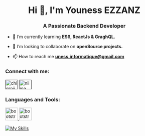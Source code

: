<h1 align="center">Hi 👋, I'm Youness EZZANZ</h1>
<h3 align="center">A Passionate Backend Developer </h3>

- 🌱 I’m currently learning **ES6, ReactJs & GraghQL.**

- 👯 I’m looking to collaborate on **openSource projects.**

- 📫 How to reach me **uness.informatique@gmail.com**


<h3 align="left">Connect with me:</h3>
<p align="left">
<a href="" target="blank"><img align="center" src="https://raw.githubusercontent.com/rahuldkjain/github-profile-readme-generator/master/src/images/icons/Social/twitter.svg" alt="chigrniima" height="30" width="40" /></a>
<a href="" target="blank"><img align="center" src="https://raw.githubusercontent.com/rahuldkjain/github-profile-readme-generator/master/src/images/icons/Social/linked-in-alt.svg" alt="niima chigr" height="30" width="40" /></a>
</p>

<h3 align="left">Languages and Tools:</h3>
<p align="left"> <a href="https://themeforest.net/user/flexycodes" target="_blank" rel="noreferrer"> <img src="https://user-images.githubusercontent.com/31574759/36164195-54da0294-10f4-11e8-8cc3-2223602183d4.png" alt="bootstrap" width="40" height="40"/> </a> <a href="https://codecanyon.net/user/flexycodes" target="_blank" rel="noreferrer"> <img src="https://camo.githubusercontent.com/ffdab765f3e4c34f1377f8095df6df9a3a06551f202d9b008334032b293b7c06/687474703a2f2f692e737461636b2e696d6775722e636f6d2f6b473535442e6a7067" alt="bootstrap" width="40" height="40"/> </a> </p>

[![My Skills](https://skillicons.dev/icons?i=bootstrap,html,css,js,ts,nodejs,react,redux,nestjs,nuxtjs,jquery,php,wordpress,laravel,symfony,mysql,mongodb,postman,git,github,gitlab,vscode,dart,dotnet,figma&theme=light)](https://skillicons.dev)
